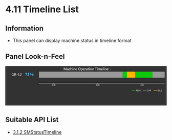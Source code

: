 # 4.11 Timeline List

## Information

* This panel can display machine status in timeline format

## Panel Look-n-Feel

![](/images/3.1.2-SMStatusTimeline.jpg)   

## Suitable API List
  * [3.1.2 SMStatusTimeline](/api/3.1_machine_info_funcs/SMStatusTimeline.md)